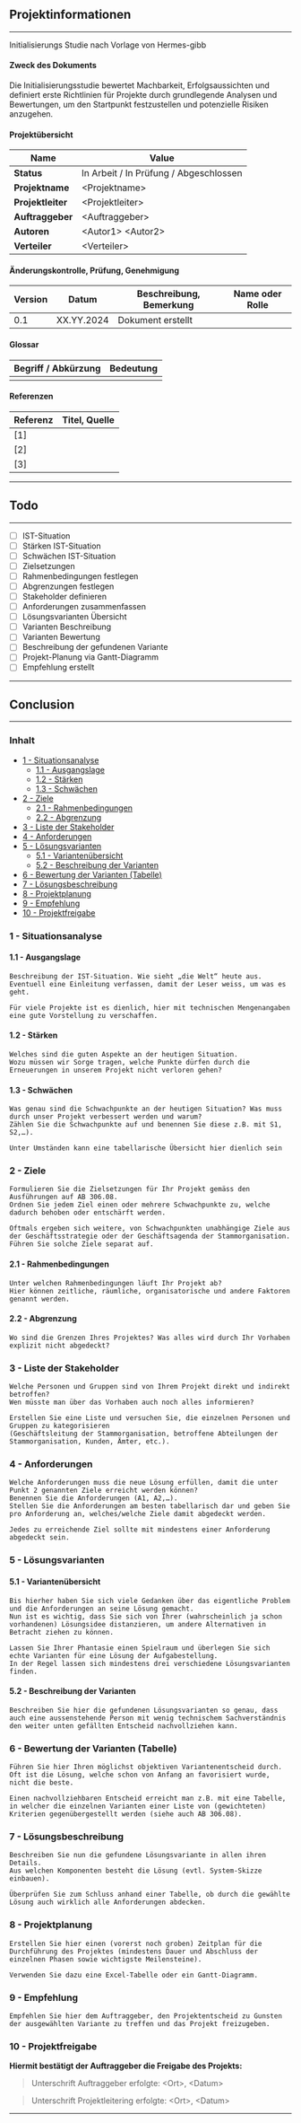 ## Projektinformationen
---
Initialisierungs Studie nach Vorlage von Hermes-gibb

#### Zweck des Dokuments
Die Initialisierungsstudie bewertet Machbarkeit, Erfolgsaussichten und definiert erste Richtlinien für Projekte durch grundlegende Analysen und Bewertungen, um den Startpunkt festzustellen und potenzielle Risiken anzugehen.

#### Projektübersicht
| Name              | Value                                  |
| ----------------- | -------------------------------------- |
| **Status**        | In Arbeit / In Prüfung / Abgeschlossen |
| **Projektname**   | \<Projektname>                         |
| **Projektleiter** | \<Projektleiter>                       |
| **Auftraggeber**  | \<Auftraggeber>                        |
| **Autoren**       | \<Autor1> \<Autor2>                    |
| **Verteiler**     | \<Verteiler>                           |

#### Änderungskontrolle, Prüfung, Genehmigung
| Version | Datum      | Beschreibung, Bemerkung | Name oder Rolle |
| ------- | ---------- | ----------------------- | --------------- |
| 0.1     | XX.YY.2024 | Dokument erstellt       |                 |

#### Glossar
| Begriff / Abkürzung | Bedeutung |
| ------------------- | --------- |
|                     |           |

#### Referenzen
| Referenz | Titel, Quelle |
| -------- | ------------- |
| \[1\]    |               |
| \[2\]    |               |
| \[3\]    |               |

---


## Todo
---
- [ ] IST-Situation
- [ ] Stärken IST-Situation
- [ ] Schwächen IST-Situation
- [ ] Zielsetzungen
- [ ] Rahmenbedingungen festlegen
- [ ] Abgrenzungen festlegen
- [ ] Stakeholder definieren
- [ ] Anforderungen zusammenfassen
- [ ] Lösungsvarianten Übersicht
- [ ] Varianten Beschreibung
- [ ] Varianten Bewertung
- [ ] Beschreibung der gefundenen Variante
- [ ] Projekt-Planung via Gantt-Diagramm
- [ ] Empfehlung erstellt
---


## Conclusion
---

### Inhalt
- [1 - Situationsanalyse](#1---situationsanalyse)
  - [1.1 - Ausgangslage](#11---ausgangslage)
  - [1.2 - Stärken](#12---stärken)
  - [1.3 - Schwächen](#13---schwächen)
- [2 - Ziele](#2---ziele)
  - [2.1 - Rahmenbedingungen](#21---rahmenbedingungen)
  - [2.2 - Abgrenzung](#22---abgrenzung)
- [3 - Liste der Stakeholder](#3---liste-der-stakeholder)
- [4 - Anforderungen](#4---anforderungen)
- [5 - Lösungsvarianten](#5---lösungsvarianten)
  - [5.1 - Variantenübersicht](#51---variantenübersicht)
  - [5.2 - Beschreibung der Varianten](#52---beschreibung-der-varianten)
- [6 - Bewertung der Varianten (Tabelle)](#6---bewertung-der-varianten-tabelle)
- [7 - Lösungsbeschreibung](#7---lösungsbeschreibung)
- [8 - Projektplanung](#8---projektplanung)
- [9 - Empfehlung](#9---empfehlung)
- [10 - Projektfreigabe](#10---projektfreigabe)


### 1 - Situationsanalyse
#### 1.1 - Ausgangslage


```
Beschreibung der IST-Situation. Wie sieht „die Welt“ heute aus. Eventuell eine Einleitung verfassen, damit der Leser weiss, um was es geht.

Für viele Projekte ist es dienlich, hier mit technischen Mengenangaben eine gute Vorstellung zu verschaffen.
```

#### 1.2 - Stärken


```
Welches sind die guten Aspekte an der heutigen Situation. 
Wozu müssen wir Sorge tragen, welche Punkte dürfen durch die Erneuerungen in unserem Projekt nicht verloren gehen?
```

#### 1.3 - Schwächen


```
Was genau sind die Schwachpunkte an der heutigen Situation? Was muss durch unser Projekt verbessert werden und warum?
Zählen Sie die Schwachpunkte auf und benennen Sie diese z.B. mit S1, S2,…).

Unter Umständen kann eine tabellarische Übersicht hier dienlich sein
```


### 2 - Ziele


```
Formulieren Sie die Zielsetzungen für Ihr Projekt gemäss den Ausführungen auf AB 306.08.
Ordnen Sie jedem Ziel einen oder mehrere Schwachpunkte zu, welche dadurch behoben oder entschärft werden.

Oftmals ergeben sich weitere, von Schwachpunkten unabhängige Ziele aus der Geschäftsstrategie oder der Geschäftsagenda der Stammorganisation. Führen Sie solche Ziele separat auf.
```

#### 2.1 - Rahmenbedingungen


```
Unter welchen Rahmenbedingungen läuft Ihr Projekt ab? 
Hier können zeitliche, räumliche, organisatorische und andere Faktoren genannt werden.
```

#### 2.2 - Abgrenzung


```
Wo sind die Grenzen Ihres Projektes? Was alles wird durch Ihr Vorhaben explizit nicht abgedeckt?
```


### 3 - Liste der Stakeholder


```
Welche Personen und Gruppen sind von Ihrem Projekt direkt und indirekt betroffen? 
Wen müsste man über das Vorhaben auch noch alles informieren?

Erstellen Sie eine Liste und versuchen Sie, die einzelnen Personen und Gruppen zu kategorisieren 
(Geschäftsleitung der Stammorganisation, betroffene Abteilungen der Stammorganisation, Kunden, Ämter, etc.).
```


### 4 - Anforderungen


```
Welche Anforderungen muss die neue Lösung erfüllen, damit die unter Punkt 2 genannten Ziele erreicht werden können? 
Benennen Sie die Anforderungen (A1, A2,…). 
Stellen Sie die Anforderungen am besten tabellarisch dar und geben Sie pro Anforderung an, welches/welche Ziele damit abgedeckt werden.

Jedes zu erreichende Ziel sollte mit mindestens einer Anforderung abgedeckt sein.
```


### 5 - Lösungsvarianten
#### 5.1 - Variantenübersicht


```
Bis hierher haben Sie sich viele Gedanken über das eigentliche Problem und die Anforderungen an seine Lösung gemacht.
Nun ist es wichtig, dass Sie sich von Ihrer (wahrscheinlich ja schon vorhandenen) Lösungsidee distanzieren, um andere Alternativen in Betracht ziehen zu können.

Lassen Sie Ihrer Phantasie einen Spielraum und überlegen Sie sich echte Varianten für eine Lösung der Aufgabestellung. 
In der Regel lassen sich mindestens drei verschiedene Lösungsvarianten finden.
```

#### 5.2 - Beschreibung der Varianten


```
Beschreiben Sie hier die gefundenen Lösungsvarianten so genau, dass auch eine aussenstehende Person mit wenig technischem Sachverständnis den weiter unten gefällten Entscheid nachvollziehen kann.
```


### 6 - Bewertung der Varianten (Tabelle)


```
Führen Sie hier Ihren möglichst objektiven Variantenentscheid durch. 
Oft ist die Lösung, welche schon von Anfang an favorisiert wurde, nicht die beste.

Einen nachvollziehbaren Entscheid erreicht man z.B. mit eine Tabelle, in welcher die einzelnen Varianten einer Liste von (gewichteten) Kriterien gegenübergestellt werden (siehe auch AB 306.08).
```


### 7 - Lösungsbeschreibung


```
Beschreiben Sie nun die gefundene Lösungsvariante in allen ihren Details. 
Aus welchen Komponenten besteht die Lösung (evtl. System-Skizze einbauen).

Überprüfen Sie zum Schluss anhand einer Tabelle, ob durch die gewählte Lösung auch wirklich alle Anforderungen abdecken.
```


### 8 - Projektplanung


```
Erstellen Sie hier einen (vorerst noch groben) Zeitplan für die Durchführung des Projektes (mindestens Dauer und Abschluss der einzelnen Phasen sowie wichtigste Meilensteine).

Verwenden Sie dazu eine Excel-Tabelle oder ein Gantt-Diagramm.
```


### 9 - Empfehlung


```
Empfehlen Sie hier dem Auftraggeber, den Projektentscheid zu Gunsten der ausgewählten Variante zu treffen und das Projekt freizugeben.
```


### 10 - Projektfreigabe
**Hiermit bestätigt der Auftraggeber die Freigabe des Projekts:**

> Unterschrift Auftraggeber erfolgte: \<Ort>, \<Datum>

> Unterschrift Projektleitering erfolgte: \<Ort>, \<Datum>

---
